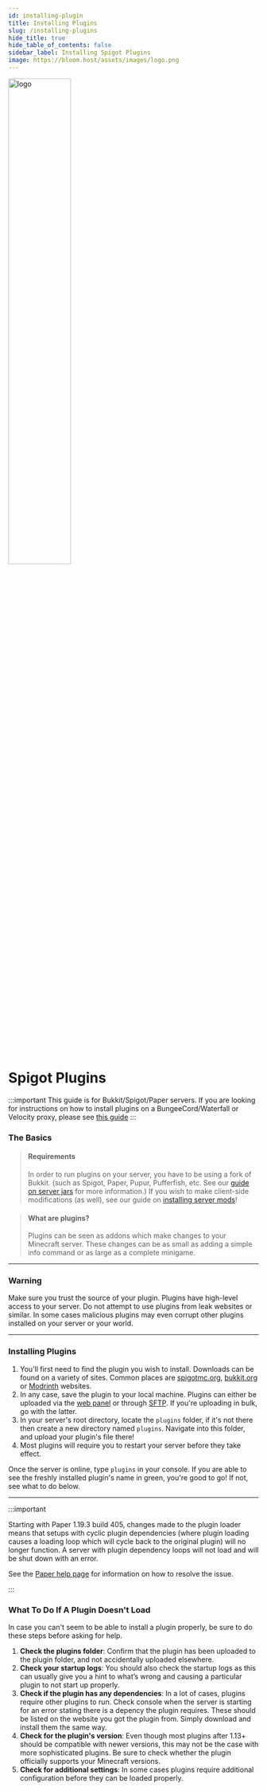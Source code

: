 ```yaml
---
id: installing-plugin
title: Installing Plugins
slug: /installing-plugins
hide_title: true
hide_table_of_contents: false
sidebar_label: Installing Spigot Plugins
image: https://bloom.host/assets/images/logo.png
---
```


<div class="text--center">
<img src="https://bloom.host/logo-white.svg" alt="logo" height="50%" width="50%"/>
<h1>Spigot Plugins</h1>
</div>

:::important
This guide is for Bukkit/Spigot/Paper servers. If you are looking for instructions on how to install plugins on a BungeeCord/Waterfall or Velocity proxy, please see [this guide](proxy-plugins.md)
:::

### The Basics
> #### Requirements
> 
> In order to run plugins on your server, you have to be using a fork of Bukkit. (such as Spigot, Paper, Pupur, Pufferfish, etc. See our [guide on server jars](../running_a_server/jars.md) for more information.) If you wish to make client-side modifications (as well), see our guide on [installing server mods](mods-install.md)!

> #### What are plugins?
>
> Plugins can be seen as addons which make changes to your Minecraft server. These changes can be as small as adding a simple info command or as large as a complete minigame. 

---

### Warning

Make sure you trust the source of your plugin. Plugins have high-level access to your server. Do not attempt to use plugins from leak websites or similar. In some cases malicious plugins may even corrupt other plugins installed on your server or your world. 

---

### Installing Plugins

1. You'll first need to find the plugin you wish to install. Downloads can be found on a variety of sites. Common places are [spigotmc.org](https://spigotmc.org/resources), [bukkit.org](https://dev.bukkit.org) or [Modrinth](https://modrinth.com/plugins) websites.
2. In any case, save the plugin to your local machine. Plugins can either be uploaded via the [web panel](https://mc.bloom.host) or through [SFTP](../using_the_panel/sftp.md). If you're uploading in bulk, go with the latter.
3. In your server's root directory, locate the `plugins` folder, if it's not there then create a new directory named `plugins`. Navigate into this folder, and upload your plugin's file there!
4. Most plugins will require you to restart your server before they take effect.

Once the server is online, type `plugins` in your console. If you are able to see the freshly installed plugin's name in green, you're good to go! If not, see what to do below.

---

:::important

Starting with Paper 1.19.3 build 405, changes made to the plugin loader means that setups with cyclic plugin dependencies (where plugin loading causes a loading loop which will cycle back to the original plugin) will no longer function. A server with plugin dependency loops will not load and will be shut down with an error.

See the [Paper help page](https://docs.papermc.io/paper/reference/paper-plugins#cyclic-plugin-loading) for information on how to resolve the issue.

:::

### What To Do If A Plugin Doesn't Load

In case you can't seem to be able to install a plugin properly, be sure to do these steps before asking for help.

1. **Check the plugins folder**: Confirm that the plugin has been uploaded to the plugin folder, and not accidentally uploaded elsewhere.
2. **Check your startup logs**: You should also check the startup logs as this can usually give you a hint to what’s wrong and causing a particular plugin to not start up properly. 
3. **Check if the plugin has any dependencies**: In a lot of cases, plugins require other plugins to run. Check console when the server is starting for an error stating there is a depency the plugin requires. These should be listed on the website you got the plugin from. Simply download and install them the same way.
4. **Check for the plugin's version**: Even though most plugins after 1.13+ should be compatible with newer versions, this may not be the case with more sophisticated plugins. Be sure to check whether the plugin officially supports your Minecraft versions.
5. **Check for additional settings**: In some cases plugins require additional configuration before they can be loaded properly.
